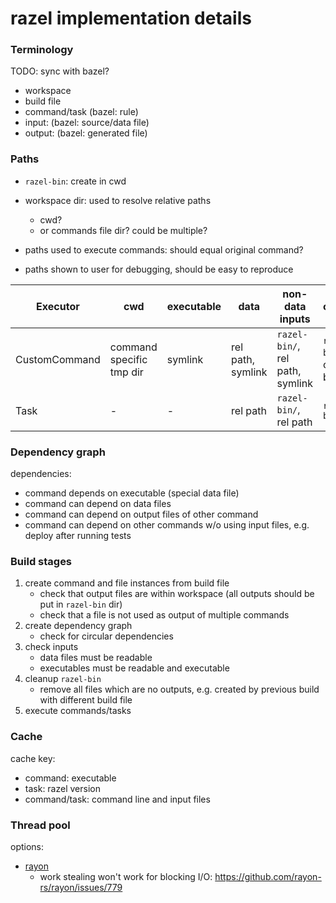 # razel implementation details

### Terminology

TODO: sync with bazel?

* workspace
* build file
* command/task (bazel: rule)
* input: (bazel: source/data file)
* output: (bazel: generated file)

### Paths

* `razel-bin`: create in cwd
* workspace dir: used to resolve relative paths
    * cwd?
    * or commands file dir? could be multiple?

* paths used to execute commands: should equal original command?
* paths shown to user for debugging, should be easy to reproduce

| Executor      | cwd                      | executable | data              | non-data inputs                 | outputs                   |
|---------------|--------------------------|------------|-------------------|---------------------------------|---------------------------|
| CustomCommand | command specific tmp dir | symlink    | rel path, symlink | `razel-bin/`, rel path, symlink | `razel-bin/`, copied back |
| Task          | -                        | -          | rel path          | `razel-bin/`, rel path          | `razel-bin/`              |

### Dependency graph

dependencies:

* command depends on executable (special data file)
* command can depend on data files
* command can depend on output files of other command
* command can depend on other commands w/o using input files, e.g. deploy after running tests

### Build stages

1. create command and file instances from build file
    * check that output files are within workspace (all outputs should be put in `razel-bin` dir)
    * check that a file is not used as output of multiple commands
2. create dependency graph
    * check for circular dependencies
3. check inputs
    * data files must be readable
    * executables must be readable and executable
4. cleanup `razel-bin`
    * remove all files which are no outputs, e.g. created by previous build with different build file
5. execute commands/tasks

### Cache

cache key:

* command: executable
* task: razel version
* command/task: command line and input files

### Thread pool

options:

* [rayon](https://github.com/rayon-rs/rayon)
    * work stealing won't work for blocking I/O: https://github.com/rayon-rs/rayon/issues/779
